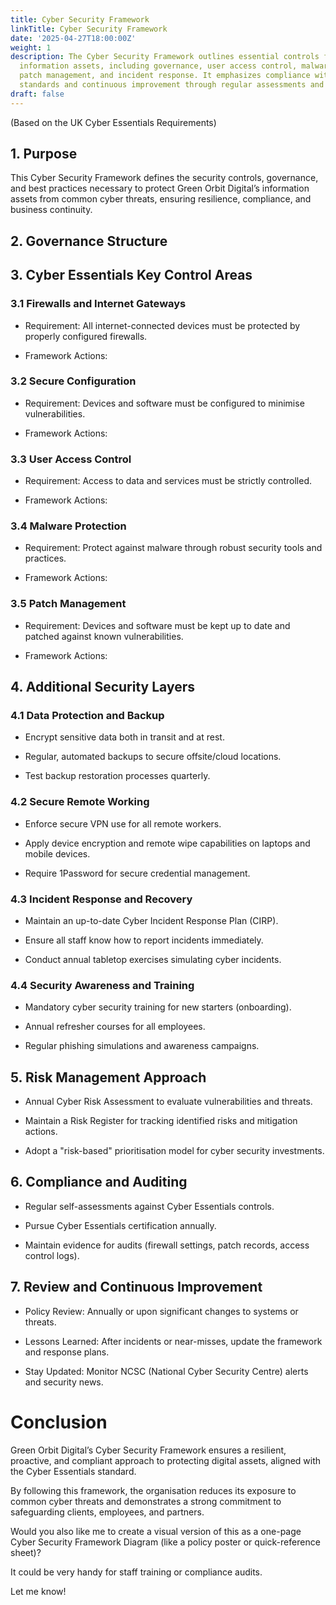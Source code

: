 ```yaml
---
title: Cyber Security Framework
linkTitle: Cyber Security Framework
date: '2025-04-27T18:00:00Z'
weight: 1
description: The Cyber Security Framework outlines essential controls for protecting
  information assets, including governance, user access control, malware protection,
  patch management, and incident response. It emphasizes compliance with Cyber Essentials
  standards and continuous improvement through regular assessments and training.
draft: false
---
```



<!-- Unsupported block type: table_of_contents -->

<!-- Unsupported block type: divider -->



(Based on the UK Cyber Essentials Requirements)

<!-- Unsupported block type: divider -->

## 1. Purpose

This Cyber Security Framework defines the security controls, governance, and best practices necessary to protect Green Orbit Digital’s information assets from common cyber threats, ensuring resilience, compliance, and business continuity.

<!-- Unsupported block type: divider -->

## 2. Governance Structure

<!-- Unsupported block type: divider -->

## 3. Cyber Essentials Key Control Areas

### 3.1 Firewalls and Internet Gateways

- Requirement: All internet-connected devices must be protected by properly configured firewalls.

- Framework Actions:

<!-- Unsupported block type: divider -->

### 3.2 Secure Configuration

- Requirement: Devices and software must be configured to minimise vulnerabilities.

- Framework Actions:

<!-- Unsupported block type: divider -->

### 3.3 User Access Control

- Requirement: Access to data and services must be strictly controlled.

- Framework Actions:

<!-- Unsupported block type: divider -->

### 3.4 Malware Protection

- Requirement: Protect against malware through robust security tools and practices.

- Framework Actions:

<!-- Unsupported block type: divider -->

### 3.5 Patch Management

- Requirement: Devices and software must be kept up to date and patched against known vulnerabilities.

- Framework Actions:

<!-- Unsupported block type: divider -->

## 4. Additional Security Layers

### 4.1 Data Protection and Backup

- Encrypt sensitive data both in transit and at rest.

- Regular, automated backups to secure offsite/cloud locations.

- Test backup restoration processes quarterly.

### 4.2 Secure Remote Working

- Enforce secure VPN use for all remote workers.

- Apply device encryption and remote wipe capabilities on laptops and mobile devices.

- Require 1Password for secure credential management.

### 4.3 Incident Response and Recovery

- Maintain an up-to-date Cyber Incident Response Plan (CIRP).

- Ensure all staff know how to report incidents immediately.

- Conduct annual tabletop exercises simulating cyber incidents.

### 4.4 Security Awareness and Training

- Mandatory cyber security training for new starters (onboarding).

- Annual refresher courses for all employees.

- Regular phishing simulations and awareness campaigns.

<!-- Unsupported block type: divider -->

## 5. Risk Management Approach

- Annual Cyber Risk Assessment to evaluate vulnerabilities and threats.

- Maintain a Risk Register for tracking identified risks and mitigation actions.

- Adopt a "risk-based" prioritisation model for cyber security investments.

<!-- Unsupported block type: divider -->

## 6. Compliance and Auditing

- Regular self-assessments against Cyber Essentials controls.

- Pursue Cyber Essentials certification annually.

- Maintain evidence for audits (firewall settings, patch records, access control logs).

<!-- Unsupported block type: divider -->

## 7. Review and Continuous Improvement

- Policy Review: Annually or upon significant changes to systems or threats.

- Lessons Learned: After incidents or near-misses, update the framework and response plans.

- Stay Updated: Monitor NCSC (National Cyber Security Centre) alerts and security news.

<!-- Unsupported block type: divider -->

# Conclusion

Green Orbit Digital’s Cyber Security Framework ensures a resilient, proactive, and compliant approach to protecting digital assets, aligned with the Cyber Essentials standard.

By following this framework, the organisation reduces its exposure to common cyber threats and demonstrates a strong commitment to safeguarding clients, employees, and partners.

<!-- Unsupported block type: divider -->

Would you also like me to create a visual version of this as a one-page Cyber Security Framework Diagram (like a policy poster or quick-reference sheet)?

It could be very handy for staff training or compliance audits.

Let me know!
